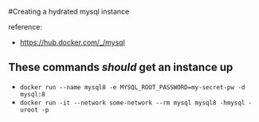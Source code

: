 #Creating a hydrated mysql instance

reference:
* https://hub.docker.com/_/mysql

These commands *should* get an instance up
---

- ``docker run --name mysql8 -e MYSQL_ROOT_PASSWORD=my-secret-pw -d mysql:8``
- ``docker run -it --network some-network --rm mysql mysql8 -hmysql -uroot -p``

